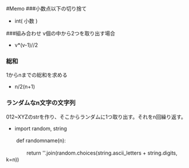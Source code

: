 #Memo
###小数点以下の切り捨て
 - int( 小数 )

###組み合わせ
v個の中から2つを取り出す場合
 - v*(v-1)//2
 
### 総和
1からnまでの総和を求める
 - n/2(n+1)
 
### ランダムなn文字の文字列
012~XYZのstrを作り、そこからランダムに1つ取り出す。それをn回繰り返す。
 - import random, string

　　def randomname(n):

　　　　return ''.join(random.choices(string.ascii_letters + string.digits, k=n))